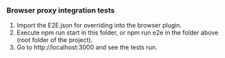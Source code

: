 ### Browser proxy integration tests

1. Import the E2E.json for overriding into the browser plugin.
2. Execute npm run start in this folder, or npm run e2e in the folder above (root folder of the project).
3. Go to http://localhost:3000 and see the tests run.
